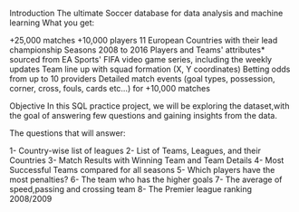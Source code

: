 Introduction
The ultimate Soccer database for data analysis and machine learning
What you get:

+25,000 matches
+10,000 players
11 European Countries with their lead championship
Seasons 2008 to 2016
Players and Teams' attributes* sourced from EA Sports' FIFA video game series, including the weekly updates
Team line up with squad formation (X, Y coordinates)
Betting odds from up to 10 providers
Detailed match events (goal types, possession, corner, cross, fouls, cards etc…) for +10,000 matches

Objective
In this SQL practice project, we will be exploring the dataset,with the goal of answering few questions and gaining insights from the data.

The questions that will answer:

1- Country-wise list of leagues
2- List of Teams, Leagues, and their Countries
3- Match Results with Winning Team and Team Details
4- Most Successful Teams compared for all seasons
5- Which players have the most penalties?
6- The team who has the higher goals
7- The average of speed,passing and crossing team
8- The Premier league ranking 2008/2009
